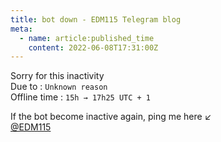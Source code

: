```yaml
---
title: bot down - EDM115 Telegram blog
meta:
  - name: article:published_time
    content: 2022-06-08T17:31:00Z
---
```


Sorry for this inactivity  
Due to : `Unknown reason`  
Offline time : `15h → 17h25 UTC + 1`  
  
If the bot become inactive again, ping me here :arrow_lower_left:  
[@EDM115](https://t.me/EDM115)

